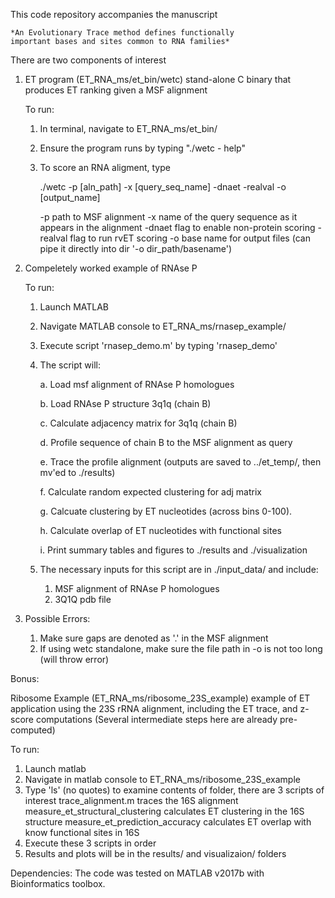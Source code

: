 This code repository accompanies the manuscript

	*An Evolutionary Trace method defines functionally
	important bases and sites common to RNA families*

There are two components of interest

1. ET program (ET_RNA_ms/et_bin/wetc)
	stand-alone C binary that produces ET ranking given a MSF alignment
			
	To run:
	1) In terminal, navigate to ET_RNA_ms/et_bin/
	2) Ensure the program runs by typing "./wetc - help"
	3) To score an RNA aligment, type
	
		./wetc -p [aln_path] -x [query_seq_name] -dnaet -realval -o [output_name]

		-p 		path to MSF alignment
		-x 		name of the query sequence as it appears in the alignment
		-dnaet		flag to enable non-protein scoring
		-realval	flag to run rvET scoring
		-o		base name for output files (can pipe it directly
          into dir '-o dir_path/basename')

2. Compeletely worked example of RNAse P

   To run:
   1. Launch MATLAB
   2. Navigate MATLAB console to ET_RNA_ms/rnasep_example/
   3. Execute script 'rnasep_demo.m' by typing 'rnasep_demo'
   4. The script will:

      a. Load msf alignment of RNAse P homologues

      b. Load RNAse P structure 3q1q (chain B)

      c. Calculate adjacency matrix for 3q1q (chain B)

      d. Profile sequence of chain B to the MSF alignment as query 

      e. Trace the profile alignment
           (outputs are saved to ../et_temp/, then mv'ed
            to ./results) 

      f. Calculate random expected clustering for adj matrix

      g. Calcuate clustering by ET nucleotides (across bins 0-100).

      h. Calculate overlap of ET nucleotides with functional sites

      i. Print summary tables and figures to ./results and ./visualization

   5. The necessary inputs for this script are in ./input_data/
      and include:

      1. MSF alignment of RNAse P homologues
      2. 3Q1Q pdb file

3. Possible Errors:
    1. Make sure gaps are denoted as '.' in the MSF alignment
    2. If using wetc standalone, make sure the file path in -o
       is not too long (will throw error)


Bonus:

  Ribosome Example (ET_RNA_ms/ribosome_23S_example)
  example of ET application using the 23S rRNA alignment,
  including the ET trace, and z-score computations
  (Several intermediate steps here are already pre-computed)

  To run:
  1. Launch matlab
  2. Navigate in matlab console to ET_RNA_ms/ribosome_23S_example
  3. Type 'ls' (no quotes) to examine contents of folder, there are 3 scripts of interest
    trace_alignment.m     traces the 16S alignment
    measure_et_structural_clustering  calculates ET clustering in the 16S structure
    measure_et_prediction_accuracy    calculates ET overlap with know functional sites in 16S
  4. Execute these 3 scripts in order
  5. Results and plots will be in the results/ and visualizaion/ folders

Dependencies: The code was tested on MATLAB v2017b with Bioinformatics toolbox.
